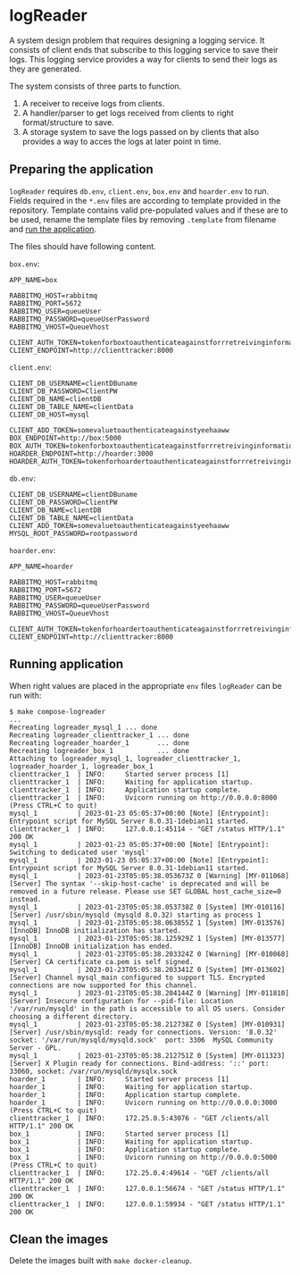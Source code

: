# logReader

A system design problem that requires designing a logging service.
It consists of client ends that subscribe to this logging service to save their logs. This logging service provides a way for clients to send their logs as they are generated.

The system consists of three parts to function.

1. A receiver to receive logs from clients.
2. A handler/parser to get logs received from clients to right format/structure to save.
3. A storage system to save the logs passed on by clients that also provides a way to acces the logs at later point in time.

## Preparing the application

`logReader` requires `db.env`, `client.env`, `box.env` and `hoarder.env` to run. Fields required in the `*.env` files are according to template provided in the repository. Template contains valid pre-populated values and if these are to be used, rename the template files by removing `.template` from filename and [run the application](#running-application).

The files should have following content.

`box.env`:
```
APP_NAME=box

RABBITMQ_HOST=rabbitmq
RABBITMQ_PORT=5672
RABBITMQ_USER=queueUser
RABBITMQ_PASSWORD=queueUserPassword
RABBITMQ_VHOST=QueueVhost

CLIENT_AUTH_TOKEN=tokenforboxtoauthenticateagainstforrretreivinginformation
CLIENT_ENDPOINT=http://clienttracker:8000
```

`client.env`:
```
CLIENT_DB_USERNAME=clientDBuname
CLIENT_DB_PASSWORD=ClientPW
CLIENT_DB_NAME=clientDB
CLIENT_DB_TABLE_NAME=clientData
CLIENT_DB_HOST=mysql

CLIENT_ADD_TOKEN=somevaluetoauthenticateagainstyeehaaww
BOX_ENDPOINT=http://box:5000
BOX_AUTH_TOKEN=tokenforboxtoauthenticateagainstforrretreivinginformation
HOARDER_ENDPOINT=http://hoarder:3000
HOARDER_AUTH_TOKEN=tokenforhoardertoauthenticateagainstforrretreivinginformation
```

`db.env`:
```
CLIENT_DB_USERNAME=clientDBuname
CLIENT_DB_PASSWORD=ClientPW
CLIENT_DB_NAME=clientDB
CLIENT_DB_TABLE_NAME=clientData
CLIENT_ADD_TOKEN=somevaluetoauthenticateagainstyeehaaww
MYSQL_ROOT_PASSWORD=rootpassword
```

`hoarder.env`:
```
APP_NAME=hoarder

RABBITMQ_HOST=rabbitmq
RABBITMQ_PORT=5672
RABBITMQ_USER=queueUser
RABBITMQ_PASSWORD=queueUserPassword
RABBITMQ_VHOST=QueueVhost

CLIENT_AUTH_TOKEN=tokenforhoardertoauthenticateagainstforrretreivinginformation
CLIENT_ENDPOINT=http://clienttracker:8000
```

## Running application

When right values are placed in the appropriate `env` files `logReader` can be run with:
```
$ make compose-logreader
...
Recreating logreader_mysql_1 ... done
Recreating logreader_clienttracker_1 ... done
Recreating logreader_hoarder_1       ... done
Recreating logreader_box_1           ... done
Attaching to logreader_mysql_1, logreader_clienttracker_1, logreader_hoarder_1, logreader_box_1
clienttracker_1  | INFO:     Started server process [1]
clienttracker_1  | INFO:     Waiting for application startup.
clienttracker_1  | INFO:     Application startup complete.
clienttracker_1  | INFO:     Uvicorn running on http://0.0.0.0:8000 (Press CTRL+C to quit)
mysql_1          | 2023-01-23 05:05:37+00:00 [Note] [Entrypoint]: Entrypoint script for MySQL Server 8.0.31-1debian11 started.
clienttracker_1  | INFO:     127.0.0.1:45114 - "GET /status HTTP/1.1" 200 OK
mysql_1          | 2023-01-23 05:05:37+00:00 [Note] [Entrypoint]: Switching to dedicated user 'mysql'
mysql_1          | 2023-01-23 05:05:37+00:00 [Note] [Entrypoint]: Entrypoint script for MySQL Server 8.0.31-1debian11 started.
mysql_1          | 2023-01-23T05:05:38.053673Z 0 [Warning] [MY-011068] [Server] The syntax '--skip-host-cache' is deprecated and will be removed in a future release. Please use SET GLOBAL host_cache_size=0 instead.
mysql_1          | 2023-01-23T05:05:38.053738Z 0 [System] [MY-010116] [Server] /usr/sbin/mysqld (mysqld 8.0.32) starting as process 1
mysql_1          | 2023-01-23T05:05:38.063855Z 1 [System] [MY-013576] [InnoDB] InnoDB initialization has started.
mysql_1          | 2023-01-23T05:05:38.125929Z 1 [System] [MY-013577] [InnoDB] InnoDB initialization has ended.
mysql_1          | 2023-01-23T05:05:38.203324Z 0 [Warning] [MY-010068] [Server] CA certificate ca.pem is self signed.
mysql_1          | 2023-01-23T05:05:38.203341Z 0 [System] [MY-013602] [Server] Channel mysql_main configured to support TLS. Encrypted connections are now supported for this channel.
mysql_1          | 2023-01-23T05:05:38.204144Z 0 [Warning] [MY-011810] [Server] Insecure configuration for --pid-file: Location '/var/run/mysqld' in the path is accessible to all OS users. Consider choosing a different directory.
mysql_1          | 2023-01-23T05:05:38.212738Z 0 [System] [MY-010931] [Server] /usr/sbin/mysqld: ready for connections. Version: '8.0.32'  socket: '/var/run/mysqld/mysqld.sock'  port: 3306  MySQL Community Server - GPL.
mysql_1          | 2023-01-23T05:05:38.212751Z 0 [System] [MY-011323] [Server] X Plugin ready for connections. Bind-address: '::' port: 33060, socket: /var/run/mysqld/mysqlx.sock
hoarder_1        | INFO:     Started server process [1]
hoarder_1        | INFO:     Waiting for application startup.
hoarder_1        | INFO:     Application startup complete.
hoarder_1        | INFO:     Uvicorn running on http://0.0.0.0:3000 (Press CTRL+C to quit)
clienttracker_1  | INFO:     172.25.0.5:43076 - "GET /clients/all HTTP/1.1" 200 OK
box_1            | INFO:     Started server process [1]
box_1            | INFO:     Waiting for application startup.
box_1            | INFO:     Application startup complete.
box_1            | INFO:     Uvicorn running on http://0.0.0.0:5000 (Press CTRL+C to quit)
clienttracker_1  | INFO:     172.25.0.4:49614 - "GET /clients/all HTTP/1.1" 200 OK
clienttracker_1  | INFO:     127.0.0.1:56674 - "GET /status HTTP/1.1" 200 OK
clienttracker_1  | INFO:     127.0.0.1:59934 - "GET /status HTTP/1.1" 200 OK
```

## Clean the images

Delete the images built with `make docker-cleanup`.
